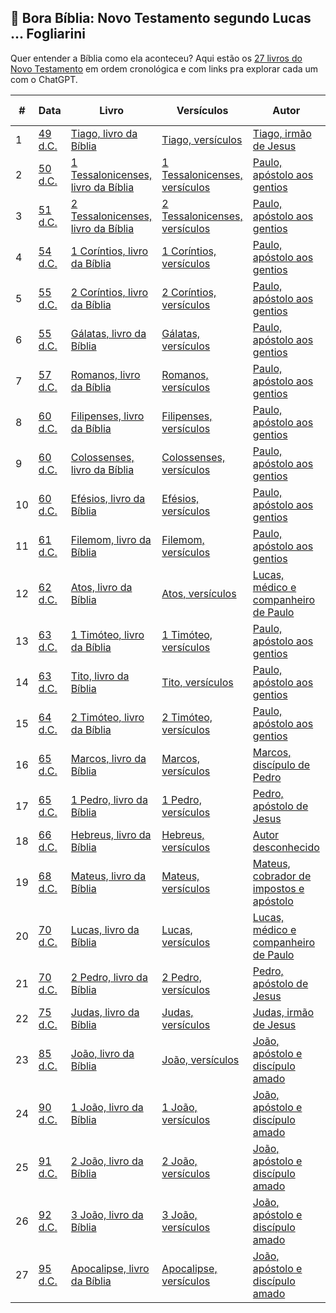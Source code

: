 ## 📖 Bora Bíblia: Novo Testamento segundo Lucas ... Fogliarini

Quer entender a Bíblia como ela aconteceu? Aqui estão os [27 livros do Novo Testamento](http://chatgpt.com/?q=Por%20que%20a%20B%C3%ADblia%20tem%2027%20livros%20no%20novo%20testamento?) em ordem cronológica e com links pra explorar cada um com o ChatGPT.

| # | Data | Livro | Versículos | Autor | Local | Local Atual | Tipo |
|---|------|--------|------------|--------|--------|--------------|------|
| 1 | [49 d.C.](https://chatgpt.com?q=49+d.C.) | [Tiago, livro da Bíblia](https://chatgpt.com?q=Tiago,+livro+da+Bíblia) | [Tiago, versículos](https://chatgpt.com?q=Tiago,+versículos) | [Tiago, irmão de Jesus](https://chatgpt.com?q=Tiago,+irmão+de+Jesus) | [Jerusalém](https://chatgpt.com?q=Jerusalém) | [Israel](https://chatgpt.com?q=Israel) | [Epístola](https://chatgpt.com?q=Epístola) |
| 2 | [50 d.C.](https://chatgpt.com?q=50+d.C.) | [1 Tessalonicenses, livro da Bíblia](https://chatgpt.com?q=1+Tessalonicenses,+livro+da+Bíblia) | [1 Tessalonicenses, versículos](https://chatgpt.com?q=1+Tessalonicenses,+versículos) | [Paulo, apóstolo aos gentios](https://chatgpt.com?q=Paulo,+apóstolo+aos+gentios) | [Corinto](https://chatgpt.com?q=Corinto) | [Grécia](https://chatgpt.com?q=Grécia) | [Epístola](https://chatgpt.com?q=Epístola) |
| 3 | [51 d.C.](https://chatgpt.com?q=51+d.C.) | [2 Tessalonicenses, livro da Bíblia](https://chatgpt.com?q=2+Tessalonicenses,+livro+da+Bíblia) | [2 Tessalonicenses, versículos](https://chatgpt.com?q=2+Tessalonicenses,+versículos) | [Paulo, apóstolo aos gentios](https://chatgpt.com?q=Paulo,+apóstolo+aos+gentios) | [Corinto](https://chatgpt.com?q=Corinto) | [Grécia](https://chatgpt.com?q=Grécia) | [Epístola](https://chatgpt.com?q=Epístola) |
| 4 | [54 d.C.](https://chatgpt.com?q=54+d.C.) | [1 Coríntios, livro da Bíblia](https://chatgpt.com?q=1+Coríntios,+livro+da+Bíblia) | [1 Coríntios, versículos](https://chatgpt.com?q=1+Coríntios,+versículos) | [Paulo, apóstolo aos gentios](https://chatgpt.com?q=Paulo,+apóstolo+aos+gentios) | [Éfeso](https://chatgpt.com?q=Éfeso) | [Turquia](https://chatgpt.com?q=Turquia) | [Epístola](https://chatgpt.com?q=Epístola) |
| 5 | [55 d.C.](https://chatgpt.com?q=55+d.C.) | [2 Coríntios, livro da Bíblia](https://chatgpt.com?q=2+Coríntios,+livro+da+Bíblia) | [2 Coríntios, versículos](https://chatgpt.com?q=2+Coríntios,+versículos) | [Paulo, apóstolo aos gentios](https://chatgpt.com?q=Paulo,+apóstolo+aos+gentios) | [Macedônia](https://chatgpt.com?q=Macedônia) | [Grécia](https://chatgpt.com?q=Grécia) | [Epístola](https://chatgpt.com?q=Epístola) |
| 6 | [55 d.C.](https://chatgpt.com?q=55+d.C.) | [Gálatas, livro da Bíblia](https://chatgpt.com?q=Gálatas,+livro+da+Bíblia) | [Gálatas, versículos](https://chatgpt.com?q=Gálatas,+versículos) | [Paulo, apóstolo aos gentios](https://chatgpt.com?q=Paulo,+apóstolo+aos+gentios) | [Antioquia](https://chatgpt.com?q=Antioquia) | [Turquia](https://chatgpt.com?q=Turquia) | [Epístola](https://chatgpt.com?q=Epístola) |
| 7 | [57 d.C.](https://chatgpt.com?q=57+d.C.) | [Romanos, livro da Bíblia](https://chatgpt.com?q=Romanos,+livro+da+Bíblia) | [Romanos, versículos](https://chatgpt.com?q=Romanos,+versículos) | [Paulo, apóstolo aos gentios](https://chatgpt.com?q=Paulo,+apóstolo+aos+gentios) | [Corinto](https://chatgpt.com?q=Corinto) | [Grécia](https://chatgpt.com?q=Grécia) | [Epístola](https://chatgpt.com?q=Epístola) |
| 8 | [60 d.C.](https://chatgpt.com?q=60+d.C.) | [Filipenses, livro da Bíblia](https://chatgpt.com?q=Filipenses,+livro+da+Bíblia) | [Filipenses, versículos](https://chatgpt.com?q=Filipenses,+versículos) | [Paulo, apóstolo aos gentios](https://chatgpt.com?q=Paulo,+apóstolo+aos+gentios) | [Roma](https://chatgpt.com?q=Roma) | [Itália](https://chatgpt.com?q=Itália) | [Epístola](https://chatgpt.com?q=Epístola) |
| 9 | [60 d.C.](https://chatgpt.com?q=60+d.C.) | [Colossenses, livro da Bíblia](https://chatgpt.com?q=Colossenses,+livro+da+Bíblia) | [Colossenses, versículos](https://chatgpt.com?q=Colossenses,+versículos) | [Paulo, apóstolo aos gentios](https://chatgpt.com?q=Paulo,+apóstolo+aos+gentios) | [Roma](https://chatgpt.com?q=Roma) | [Itália](https://chatgpt.com?q=Itália) | [Epístola](https://chatgpt.com?q=Epístola) |
| 10 | [60 d.C.](https://chatgpt.com?q=60+d.C.) | [Efésios, livro da Bíblia](https://chatgpt.com?q=Efésios,+livro+da+Bíblia) | [Efésios, versículos](https://chatgpt.com?q=Efésios,+versículos) | [Paulo, apóstolo aos gentios](https://chatgpt.com?q=Paulo,+apóstolo+aos+gentios) | [Roma](https://chatgpt.com?q=Roma) | [Itália](https://chatgpt.com?q=Itália) | [Epístola](https://chatgpt.com?q=Epístola) |
| 11 | [61 d.C.](https://chatgpt.com?q=61+d.C.) | [Filemom, livro da Bíblia](https://chatgpt.com?q=Filemom,+livro+da+Bíblia) | [Filemom, versículos](https://chatgpt.com?q=Filemom,+versículos) | [Paulo, apóstolo aos gentios](https://chatgpt.com?q=Paulo,+apóstolo+aos+gentios) | [Roma](https://chatgpt.com?q=Roma) | [Itália](https://chatgpt.com?q=Itália) | [Epístola](https://chatgpt.com?q=Epístola) |
| 12 | [62 d.C.](https://chatgpt.com?q=62+d.C.) | [Atos, livro da Bíblia](https://chatgpt.com?q=Atos,+livro+da+Bíblia) | [Atos, versículos](https://chatgpt.com?q=Atos,+versículos) | [Lucas, médico e companheiro de Paulo](https://chatgpt.com?q=Lucas,+médico+e+companheiro+de+Paulo) | [Roma](https://chatgpt.com?q=Roma) | [Itália](https://chatgpt.com?q=Itália) | [Narrativa](https://chatgpt.com?q=Narrativa) |
| 13 | [63 d.C.](https://chatgpt.com?q=63+d.C.) | [1 Timóteo, livro da Bíblia](https://chatgpt.com?q=1+Timóteo,+livro+da+Bíblia) | [1 Timóteo, versículos](https://chatgpt.com?q=1+Timóteo,+versículos) | [Paulo, apóstolo aos gentios](https://chatgpt.com?q=Paulo,+apóstolo+aos+gentios) | [Macedônia](https://chatgpt.com?q=Macedônia) | [Grécia](https://chatgpt.com?q=Grécia) | [Epístola](https://chatgpt.com?q=Epístola) |
| 14 | [63 d.C.](https://chatgpt.com?q=63+d.C.) | [Tito, livro da Bíblia](https://chatgpt.com?q=Tito,+livro+da+Bíblia) | [Tito, versículos](https://chatgpt.com?q=Tito,+versículos) | [Paulo, apóstolo aos gentios](https://chatgpt.com?q=Paulo,+apóstolo+aos+gentios) | [Creta](https://chatgpt.com?q=Creta) | [Grécia](https://chatgpt.com?q=Grécia) | [Epístola](https://chatgpt.com?q=Epístola) |
| 15 | [64 d.C.](https://chatgpt.com?q=64+d.C.) | [2 Timóteo, livro da Bíblia](https://chatgpt.com?q=2+Timóteo,+livro+da+Bíblia) | [2 Timóteo, versículos](https://chatgpt.com?q=2+Timóteo,+versículos) | [Paulo, apóstolo aos gentios](https://chatgpt.com?q=Paulo,+apóstolo+aos+gentios) | [Roma](https://chatgpt.com?q=Roma) | [Itália](https://chatgpt.com?q=Itália) | [Epístola](https://chatgpt.com?q=Epístola) |
| 16 | [65 d.C.](https://chatgpt.com?q=65+d.C.) | [Marcos, livro da Bíblia](https://chatgpt.com?q=Marcos,+livro+da+Bíblia) | [Marcos, versículos](https://chatgpt.com?q=Marcos,+versículos) | [Marcos, discípulo de Pedro](https://chatgpt.com?q=Marcos,+discípulo+de+Pedro) | [Roma](https://chatgpt.com?q=Roma) | [Itália](https://chatgpt.com?q=Itália) | [Evangelho](https://chatgpt.com?q=Evangelho) |
| 17 | [65 d.C.](https://chatgpt.com?q=65+d.C.) | [1 Pedro, livro da Bíblia](https://chatgpt.com?q=1+Pedro,+livro+da+Bíblia) | [1 Pedro, versículos](https://chatgpt.com?q=1+Pedro,+versículos) | [Pedro, apóstolo de Jesus](https://chatgpt.com?q=Pedro,+apóstolo+de+Jesus) | [Roma](https://chatgpt.com?q=Roma) | [Itália](https://chatgpt.com?q=Itália) | [Epístola](https://chatgpt.com?q=Epístola) |
| 18 | [66 d.C.](https://chatgpt.com?q=66+d.C.) | [Hebreus, livro da Bíblia](https://chatgpt.com?q=Hebreus,+livro+da+Bíblia) | [Hebreus, versículos](https://chatgpt.com?q=Hebreus,+versículos) | [Autor desconhecido](https://chatgpt.com?q=Autor+desconhecido) | [Roma](https://chatgpt.com?q=Roma) | [Itália](https://chatgpt.com?q=Itália) | [Epístola](https://chatgpt.com?q=Epístola) |
| 19 | [68 d.C.](https://chatgpt.com?q=68+d.C.) | [Mateus, livro da Bíblia](https://chatgpt.com?q=Mateus,+livro+da+Bíblia) | [Mateus, versículos](https://chatgpt.com?q=Mateus,+versículos) | [Mateus, cobrador de impostos e apóstolo](https://chatgpt.com?q=Mateus,+cobrador+de+impostos+e+apóstolo) | [Antioquia](https://chatgpt.com?q=Antioquia) | [Turquia](https://chatgpt.com?q=Turquia) | [Evangelho](https://chatgpt.com?q=Evangelho) |
| 20 | [70 d.C.](https://chatgpt.com?q=70+d.C.) | [Lucas, livro da Bíblia](https://chatgpt.com?q=Lucas,+livro+da+Bíblia) | [Lucas, versículos](https://chatgpt.com?q=Lucas,+versículos) | [Lucas, médico e companheiro de Paulo](https://chatgpt.com?q=Lucas,+médico+e+companheiro+de+Paulo) | [Cesareia](https://chatgpt.com?q=Cesareia) | [Israel](https://chatgpt.com?q=Israel) | [Evangelho](https://chatgpt.com?q=Evangelho) |
| 21 | [70 d.C.](https://chatgpt.com?q=70+d.C.) | [2 Pedro, livro da Bíblia](https://chatgpt.com?q=2+Pedro,+livro+da+Bíblia) | [2 Pedro, versículos](https://chatgpt.com?q=2+Pedro,+versículos) | [Pedro, apóstolo de Jesus](https://chatgpt.com?q=Pedro,+apóstolo+de+Jesus) | [Roma](https://chatgpt.com?q=Roma) | [Itália](https://chatgpt.com?q=Itália) | [Epístola](https://chatgpt.com?q=Epístola) |
| 22 | [75 d.C.](https://chatgpt.com?q=75+d.C.) | [Judas, livro da Bíblia](https://chatgpt.com?q=Judas,+livro+da+Bíblia) | [Judas, versículos](https://chatgpt.com?q=Judas,+versículos) | [Judas, irmão de Jesus](https://chatgpt.com?q=Judas,+irmão+de+Jesus) | [Palestina](https://chatgpt.com?q=Palestina) | [Israel](https://chatgpt.com?q=Israel) | [Epístola](https://chatgpt.com?q=Epístola) |
| 23 | [85 d.C.](https://chatgpt.com?q=85+d.C.) | [João, livro da Bíblia](https://chatgpt.com?q=João,+livro+da+Bíblia) | [João, versículos](https://chatgpt.com?q=João,+versículos) | [João, apóstolo e discípulo amado](https://chatgpt.com?q=João,+apóstolo+e+discípulo+amado) | [Éfeso](https://chatgpt.com?q=Éfeso) | [Turquia](https://chatgpt.com?q=Turquia) | [Evangelho](https://chatgpt.com?q=Evangelho) |
| 24 | [90 d.C.](https://chatgpt.com?q=90+d.C.) | [1 João, livro da Bíblia](https://chatgpt.com?q=1+João,+livro+da+Bíblia) | [1 João, versículos](https://chatgpt.com?q=1+João,+versículos) | [João, apóstolo e discípulo amado](https://chatgpt.com?q=João,+apóstolo+e+discípulo+amado) | [Éfeso](https://chatgpt.com?q=Éfeso) | [Turquia](https://chatgpt.com?q=Turquia) | [Epístola](https://chatgpt.com?q=Epístola) |
| 25 | [91 d.C.](https://chatgpt.com?q=91+d.C.) | [2 João, livro da Bíblia](https://chatgpt.com?q=2+João,+livro+da+Bíblia) | [2 João, versículos](https://chatgpt.com?q=2+João,+versículos) | [João, apóstolo e discípulo amado](https://chatgpt.com?q=João,+apóstolo+e+discípulo+amado) | [Éfeso](https://chatgpt.com?q=Éfeso) | [Turquia](https://chatgpt.com?q=Turquia) | [Epístola](https://chatgpt.com?q=Epístola) |
| 26 | [92 d.C.](https://chatgpt.com?q=92+d.C.) | [3 João, livro da Bíblia](https://chatgpt.com?q=3+João,+livro+da+Bíblia) | [3 João, versículos](https://chatgpt.com?q=3+João,+versículos) | [João, apóstolo e discípulo amado](https://chatgpt.com?q=João,+apóstolo+e+discípulo+amado) | [Éfeso](https://chatgpt.com?q=Éfeso) | [Turquia](https://chatgpt.com?q=Turquia) | [Epístola](https://chatgpt.com?q=Epístola) |
| 27 | [95 d.C.](https://chatgpt.com?q=95+d.C.) | [Apocalipse, livro da Bíblia](https://chatgpt.com?q=Apocalipse,+livro+da+Bíblia) | [Apocalipse, versículos](https://chatgpt.com?q=Apocalipse,+versículos) | [João, apóstolo e discípulo amado](https://chatgpt.com?q=João,+apóstolo+e+discípulo+amado) | [Ilha de Patmos](https://chatgpt.com?q=Ilha+de+Patmos) | [Grécia](https://chatgpt.com?q=Grécia) | [Profecia](https://chatgpt.com?q=Profecia) |
